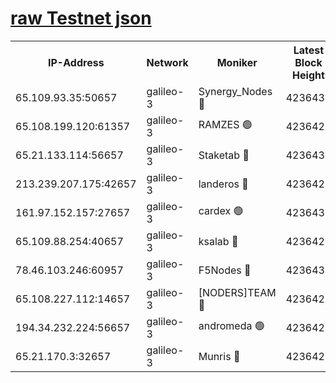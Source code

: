 [raw Testnet json](https://rpc-check.androt.stavr.tech/androt/rpcandrot_result.json)
=

<table><tr><th>IP-Address</th><th>Network</th><th>Moniker</th><th>Latest Block Height</th><th>Earliest Block Height</th><th>Catching Up</th><th>Tx Index</th><th>Voting Power</th><th>Scan Time</th></tr><tr><td>65.109.93.35:50657</td><td>galileo-3</td><td>Synergy_Nodes 🔴</td><td>4236431</td><td>0</td><td>False</td><td>on</td><td>960602</td><td>2023-12-15T12:05:02.932743855UTC</td></tr><tr><td>65.108.199.120:61357</td><td>galileo-3</td><td>RAMZES 🟢</td><td>4236428</td><td>1</td><td>False</td><td>on</td><td>0</td><td>2023-12-15T12:04:49.747613419UTC</td></tr><tr><td>65.21.133.114:56657</td><td>galileo-3</td><td>Staketab 🔴</td><td>4236431</td><td>90001</td><td>False</td><td>on</td><td>2</td><td>2023-12-15T12:05:03.787415581UTC</td></tr><tr><td>213.239.207.175:42657</td><td>galileo-3</td><td>landeros 🔴</td><td>4236426</td><td>2642001</td><td>False</td><td>on</td><td>72</td><td>2023-12-15T12:04:37.632396178UTC</td></tr><tr><td>161.97.152.157:27657</td><td>galileo-3</td><td>cardex 🟢</td><td>4236431</td><td>2945323</td><td>False</td><td>on</td><td>0</td><td>2023-12-15T12:05:03.233532943UTC</td></tr><tr><td>65.109.88.254:40657</td><td>galileo-3</td><td>ksalab 🔴</td><td>4236428</td><td>3000356</td><td>False</td><td>on</td><td>31929</td><td>2023-12-15T12:04:45.256218126UTC</td></tr><tr><td>78.46.103.246:60957</td><td>galileo-3</td><td>F5Nodes 🔴</td><td>4236431</td><td>3057001</td><td>False</td><td>off</td><td>24</td><td>2023-12-15T12:05:03.469421516UTC</td></tr><tr><td>65.108.227.112:14657</td><td>galileo-3</td><td>[NODERS]TEAM 🔴</td><td>4236426</td><td>3176323</td><td>False</td><td>on</td><td>959621</td><td>2023-12-15T12:04:37.956840398UTC</td></tr><tr><td>194.34.232.224:56657</td><td>galileo-3</td><td>andromeda 🟢</td><td>4236428</td><td>4136428</td><td>False</td><td>off</td><td>0</td><td>2023-12-15T12:04:44.918913498UTC</td></tr><tr><td>65.21.170.3:32657</td><td>galileo-3</td><td>Munris 🔴</td><td>4236429</td><td>4136429</td><td>False</td><td>off</td><td>414</td><td>2023-12-15T12:04:54.433615828UTC</td></tr></table>
